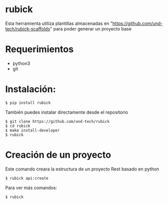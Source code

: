 # rubick

Esta herramienta utiliza plantillas almacenadas en "https://github.com/und-tech/rubick-scaffolds" para poder generar un proyecto base

# Requerimientos

* python3
* git

# Instalación:

~~~~
$ pip install rubick
~~~~

También puedes instalar directamente desde el repositorio

~~~~
$ git clone https://github.com/und-tech/rubick
$ cd rubick
$ make install-developer
$ rubick
~~~~

# Creación de un proyecto

Este comando creara la estructura de un proyecto Rest basado en python

~~~~
$ rubick api:create
~~~~

Para ver más comandos:

~~~~
$ rubick
~~~~
